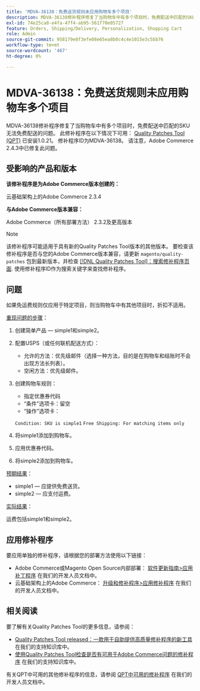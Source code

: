 ```yaml
---
title: 'MDVA-36138：免费送货规则未应用购物车多个项目'
description: MDVA-36138修补程序修复了当购物车中有多个项目时，免费配送中匹配的SKU无法免费配送的问题。 安装[Quality Patches Tool (QPT)](/help/announcements/adobe-commerce-announcements/magento-quality-patches-released-new-tool-to-self-serve-quality-patches.md) 1.0.21后，即可使用此修补程序。 修补程序ID为MDVA-36138。 请注意，Adobe Commerce 2.4.3中已修复此问题。
exl-id: 74e25ca8-e4fa-47f4-ab95-561f70e05727
feature: Orders, Shipping/Delivery, Personalization, Shopping Cart
role: Admin
source-git-commit: 958179e0f3efe08e65ea8b0c4c4e1015e3c5bb76
workflow-type: tm+mt
source-wordcount: '467'
ht-degree: 0%

---
```


# MDVA-36138：免费送货规则未应用购物车多个项目

MDVA-36138修补程序修复了当购物车中有多个项目时，免费配送中匹配的SKU无法免费配送的问题。 此修补程序在以下情况下可用： [Quality Patches Tool (QPT)](/help/announcements/adobe-commerce-announcements/magento-quality-patches-released-new-tool-to-self-serve-quality-patches.md) 已安装1.0.21。 修补程序ID为MDVA-36138。 请注意，Adobe Commerce 2.4.3中已修复此问题。

## 受影响的产品和版本

**该修补程序是为Adobe Commerce版本创建的：**

云基础架构上的Adobe Commerce 2.3.4

**与Adobe Commerce版本兼容：**

Adobe Commerce（所有部署方法） 2.3.2及更高版本

>[!NOTE]
>
>该修补程序可能适用于具有新的Quality Patches Tool版本的其他版本。 要检查该修补程序是否与您的Adobe Commerce版本兼容，请更新 `magento/quality-patches` 包到最新版本，并检查 [[!DNL Quality Patches Tool]：搜索修补程序页面](https://devdocs.magento.com/quality-patches/tool.html#patch-grid). 使用修补程序ID作为搜索关键字来查找修补程序。

## 问题

如果免运费规则仅应用于特定项目，则当购物车中有其他项目时，折扣不适用。

<u>重现问题的步骤</u>：

1. 创建简单产品 — simple1和simple2。
1. 配置USPS（或任何联机配送方式）：

   * 允许的方法：优先级邮件（选择一种方法，目的是在购物车和结账时不会出现方法长列表）。
   * 空闲方法：优先级邮件。

1. 创建购物车规则：

   * 指定优惠券代码
   * “条件”选项卡：留空
   * “操作”选项卡：

   `Condition: SKU is simple1`
   `Free Shipping: For matching items only`

1. 将simple1添加到购物车。
1. 应用优惠券代码。
1. 将simple2添加到购物车。

<u>预期结果</u>：

* simple1 — 应提供免费送货。
* simple2 — 应支付运费。

<u>实际结果</u>：

运费包括simple1和simple2。

## 应用修补程序

要应用单独的修补程序，请根据您的部署方法使用以下链接：

* Adobe Commerce或Magento Open Source内部部署： [软件更新指南>应用补丁程序](https://devdocs.magento.com/guides/v2.4/comp-mgr/patching/mqp.html) 在我们的开发人员文档中。
* 云基础架构上的Adobe Commerce： [升级和修补程序>应用修补程序](https://devdocs.magento.com/cloud/project/project-patch.html) 在我们的开发人员文档中。

## 相关阅读

要了解有关Quality Patches Tool的更多信息，请参阅：

* [Quality Patches Tool released：一款用于自助提供高质量修补程序的新工具](/help/announcements/adobe-commerce-announcements/magento-quality-patches-released-new-tool-to-self-serve-quality-patches.md) 在我们的支持知识库中。
* [使用Quality Patches Tool检查是否有可用于Adobe Commerce问题的修补程序](/help/support-tools/patches-available-in-qpt-tool/check-patch-for-magento-issue-with-magento-quality-patches.md) 在我们的支持知识库中。

有关QPT中可用的其他修补程序的信息，请参阅 [QPT中可用的修补程序](https://devdocs.magento.com/quality-patches/tool.html#patch-grid) 在我们的开发人员文档中。
